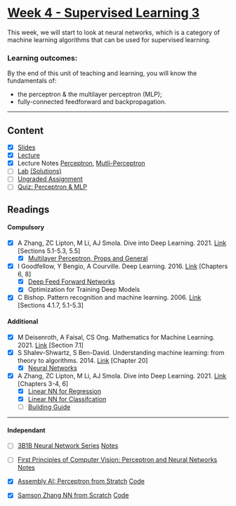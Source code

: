 # [Week 4 - Supervised Learning 3](https://canvas.sussex.ac.uk/courses/31315/pages/week-4-supervised-learning-iii?module_item_id=1445747)
This week, we will start to look at neural networks, which is a category of machine learning algorithms that can be used for supervised learning. 

### Learning outcomes:
By the end of this unit of teaching and learning, you will know the fundamentals of:
- the perceptron & the multilayer perceptron (MLP); 
- fully-connected feedforward and backpropagation.

---

## Content
- [x] [Slides](https://canvas.sussex.ac.uk/courses/31315/files/5597260?wrap=1)
- [x] [Lecture](https://sussex.cloud.panopto.eu/Panopto/Pages/Viewer.aspx?id=ee08e834-f339-4ee3-9499-b28800c38031)
- [x] Lecture Notes [Perceptron](https://github.com/LukeBirkett/study-planner/blob/main/934G5_Machine_Learning/week_4/ML_L4_Perceptron.pdf), [Mutli-Perceptron](https://github.com/LukeBirkett/study-planner/blob/main/934G5_Machine_Learning/week_4/ML_L4_MultiPerceptron.pdf)
- [ ] [Lab](https://github.com/LukeBirkett/study-planner/blob/main/934G5_Machine_Learning/week_4/Week%204.ipynb) [(Solutions)](https://github.com/LukeBirkett/study-planner/blob/main/934G5_Machine_Learning/week_4/Week%204_with%20solutions.ipynb)
- [ ] [Ungraded Assignment](https://github.com/LukeBirkett/study-planner/blob/main/934G5_Machine_Learning/week_4/Week%204_assignments.ipynb)
- [ ] [Quiz: Perceptron & MLP](https://canvas.sussex.ac.uk/courses/31315/quizzes/50388)
 
## Readings
#### Compulsory
- [x] A Zhang, ZC Lipton, M Li, AJ Smola. Dive into Deep Learning. 2021. [Link](https://readinglists.sussex.ac.uk/leganto/nui/citation/20811019870002461?institute=44SUS_INST&auth=SAML) [Sections 5.1-5.3, 5.5] <br> 
  - [x] [Multilayer Perceptron, Props and General](https://github.com/LukeBirkett/study-planner/blob/main/934G5_Machine_Learning/week_4/Zhang_CH5_Propagation.pdf)
- [x] I Goodfellow, Y Bengio, A Courville. Deep Learning. 2016. [Link](https://readinglists.sussex.ac.uk/leganto/nui/citation/20811019820002461?institute=44SUS_INST&auth=SAML) [Chapters 6, 8] <br>
  - [x] [Deep Feed Forward Networks](https://github.com/LukeBirkett/study-planner/blob/main/934G5_Machine_Learning/week_4/Goodfellow_CH5_DeepNetworks.pdf)
  - [x] Optimization for Training Deep Models
- [x] C Bishop. Pattern recognition and machine learning. 2006. [Link](https://readinglists.sussex.ac.uk/leganto/nui/citation/20811019850002461?institute=44SUS_INST&auth=SAML) [Sections 4.1.7, 5.1-5.3]

#### Additional
- [x] M Deisenroth, A Faisal, CS Ong. Mathematics for Machine Learning. 2021. [Link](https://readinglists.sussex.ac.uk/leganto/nui/citation/20811019860002461?institute=44SUS_INST&auth=SAML) [Section 7.1]
- [x] S Shalev-Shwartz, S Ben-David. Understanding machine learning: from theory to algorithms. 2014. [Link](https://readinglists.sussex.ac.uk/leganto/nui/citation/20811019830002461?institute=44SUS_INST&auth=SAML) [Chapter 20] <br> 
  - [x] [Neural Networks](https://github.com/LukeBirkett/study-planner/blob/main/934G5_Machine_Learning/week_4/Shalev_CH20_NN.pdf)
- [x] A Zhang, ZC Lipton, M Li, AJ Smola. Dive into Deep Learning. 2021. [Link](https://readinglists.sussex.ac.uk/leganto/nui/citation/20811019870002461?institute=44SUS_INST&auth=SAML) [Chapters 3-4, 6] <br> 
  - [x] [Linear NN for Regression](https://github.com/LukeBirkett/study-planner/blob/main/934G5_Machine_Learning/week_4/Zhang_CH3_LinearNNReg.pdf)
  - [x] [Linear NN for Classifcation](https://github.com/LukeBirkett/study-planner/blob/main/934G5_Machine_Learning/week_4/Zhang_CH4_LinearNNClassif.pdf)
  - [ ] [Building Guide]()

 ---

 #### Independant
 - [ ] [3B1B Neural Network Series](https://www.3blue1brown.com/topics/neural-networks) [Notes]()
 - [ ] [First Principles of Computer Vision: Perceptron and Neural Networks](https://fpcv.cs.columbia.edu/) [Notes]()
 - [x] [Assembly AI: Perceptron from Stratch](https://www.youtube.com/watch?v=aOEoxyA4uXU) [Code](https://github.com/LukeBirkett/study-planner/blob/main/934G5_Machine_Learning/week_4/perceptron_scratch.py)
 - [x] [Samson Zhang NN from Scratch](https://www.youtube.com/watch?v=w8yWXqWQYmU) [Code](https://github.com/LukeBirkett/study-planner/blob/main/934G5_Machine_Learning/week_4/NN_Scratch.ipynb)

